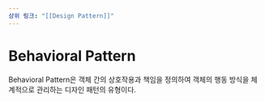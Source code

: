 ```yaml
---
상위 링크: "[[Design Pattern]]"
---
```

# Behavioral Pattern
Behavioral Pattern은 객체 간의 상호작용과 책임을 정의하여 객체의 행동 방식을 체계적으로 관리하는 디자인 패턴의 유형이다.